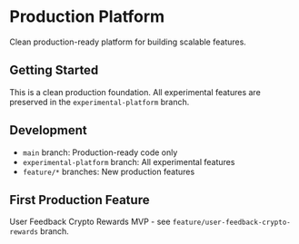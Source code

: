 # Production Platform

Clean production-ready platform for building scalable features.

## Getting Started

This is a clean production foundation. All experimental features are preserved in the `experimental-platform` branch.

## Development

- `main` branch: Production-ready code only
- `experimental-platform` branch: All experimental features
- `feature/*` branches: New production features

## First Production Feature

User Feedback Crypto Rewards MVP - see `feature/user-feedback-crypto-rewards` branch.
